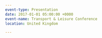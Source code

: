 ```yaml
---
event-type: Presentation
date: 2017-01-01 05:00:00 +0000
event-name: Transport & Leisure Conference
location: United Kingdom

---
```


